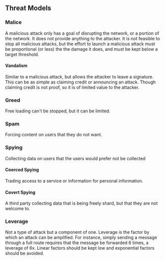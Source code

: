 ## Threat Models

### Malice
A malicious attack only has a goal of disrupting the network, or a portion of
the network. It does not provide anything to the attacker. It is not feasible to
stop all malicious attacks, but the effort to launch a malicious attack must be
proportional (or less) the the damage it does, and must be kept below a target
threshold.

#### Vandalism
Similar to a malicious attack, but allows the attacker to leave a signature.
This can be as simple as claiming credit or announcing an attack. Though
claiming credit is not proof, so it is of limited value to the attacker.

### Greed
Free loading can't be stopped, but it can be limited.

### Spam
Forcing content on users that they do not want.

### Spying
Collecting data on users that the users would prefer not be collected

#### Coerced Spying
Trading access to a service or information for personal information.

#### Covert Spying
A third party collecting data that is being freely shard, but that they
are not welcome to.

### Leverage
Not a type of attack but a component of one. Leverage is the factor by which an
attack can be amplified. For instance, simply sending a message through a full
route requires that the message be forwarded 6 times, a leverage of 6x. Linear
factors should be kept low and exponential factors should be avoided.
